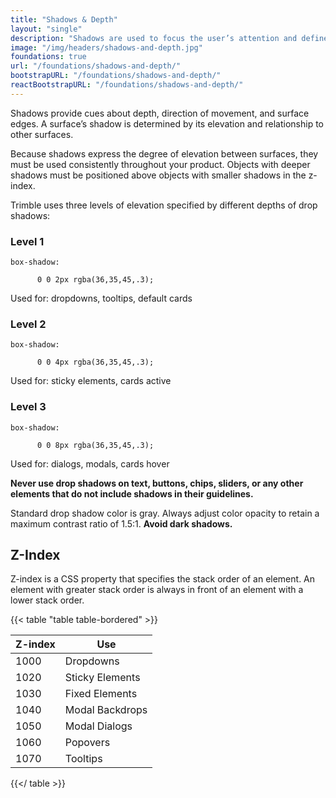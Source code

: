 ```yaml
---
title: "Shadows & Depth"
layout: "single"
description: "Shadows are used to focus the user’s attention and define spatial relationships."
image: "/img/headers/shadows-and-depth.jpg"
foundations: true
url: "/foundations/shadows-and-depth/"
bootstrapURL: "/foundations/shadows-and-depth/"
reactBootstrapURL: "/foundations/shadows-and-depth/"
---
```


Shadows provide cues about depth, direction of movement, and surface edges. A surface’s shadow is determined by its elevation and relationship to other surfaces.

Because shadows express the degree of elevation between surfaces, they must be used consistently throughout your product. Objects with deeper shadows must be positioned above objects with smaller shadows in the z-index.

Trimble uses three levels of elevation specified by different depths of drop shadows:

<div class="row mb-3">

  <div class="col-12 col-sm-6 col-md-4 h-100">
    <div class="card shadow-sm">
      <div class="card-header py-4 bg-light">
      <h3>Level 1</h3>
      </div>
      <div class="card-body py-1">
      <code>box-shadow:<br>
      0 0 2px rgba(36,35,45,.3);</code>
        <p class="mt-2">Used for: dropdowns, tooltips, default cards</p>
      </div>
    </div>
  </div>

  <div class="col-12 col-sm-6 col-md-4 h-100">
    <div class="card shadow">
      <div class="card-header py-4 bg-light"><h3>Level 2</h3>
      </div>
      <div class="card-body py-1">
      <code>box-shadow:<br>
      0 0 4px rgba(36,35,45,.3);</code>
        <p class="mt-2">
Used for: sticky elements, cards active</p>
      </div>
    </div>
  </div>

  <div class="col-12 col-sm-6 col-md-4 h-100">
    <div class="card shadow-lg">
      <div class="card-header py-4 bg-light"><h3>Level 3</h3>
      </div>
      <div class="card-body py-1">
      <code>box-shadow:<br>
      0 0 8px rgba(36,35,45,.3);</code>
        <p class="mt-2">Used for: dialogs, modals, cards hover</p>
      </div>
    </div>
  </div>

</div>

**Never use drop shadows on text, buttons, chips, sliders, or any other elements that do not include shadows in their guidelines.**

Standard drop shadow color is gray. Always adjust color opacity to retain a maximum contrast ratio of 1.5:1. **Avoid dark shadows.**

## Z-Index

Z-index is a CSS property that specifies the stack order of an element. An element with greater stack order is always in front of an element with a lower stack order.

{{< table "table table-bordered" >}}

| Z-index | Use             |
| ------- | --------------- |
| 1000    | Dropdowns       |
| 1020    | Sticky Elements |
| 1030    | Fixed Elements  |
| 1040    | Modal Backdrops |
| 1050    | Modal Dialogs   |
| 1060    | Popovers        |
| 1070    | Tooltips        |

{{</ table >}}
